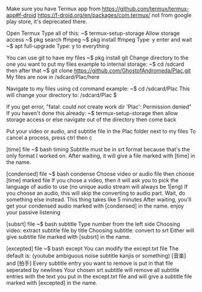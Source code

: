 Make sure you have Termux app from
https://github.com/termux/termux-app#f-droid
https://f-droid.org/en/packages/com.termux/
not from google play store, it's deprecated there.

Open Termux
Type all of this:
~$ termux-setup-storage
Allow storage access
~$ pkg search ffmpeg
~$ pkg install ffmpeg
Type: y
enter and wait
~$ apt full-upgrade
Type: y
to everything

You can use git to have my files
~$ pkg install git
Change directory to the one you want to put my files
example to internal storage:
~$ cd /sdcard
then after that
~$ git clone https://github.com/GhostofAndromeda/Plac.git
My files are now in /sdcard/Plac/here

Navigate to my files using cd command
example:
~$ cd /sdcard/Plac
This will change your directory to:
/sdcard/Plac $

If you get error, "fatal: could not create work dir 'Plac': Permission denied"
If you haven't done this already:
~$ termux-setup-storage then allow storage access
or else navigate out of the directory then come back

Put your video or audio, and subtitle file in the Plac folder next to my files 
To cancel a process, press ctrl then c

[time] file 
~$ bash timing
Subtitle must be in srt format because that's the only format I worked on.
After waiting, it will give a file marked with [time] in the name.

[condensed] file
~$ bash condense
Choose video or audio file
then choose [time] marked file
If you chose a video, then it will ask you to pick the language of audio to use (no unique audio stream will always be 1|eng)
If you choose an audio, this will skip the converting to audio part.
Wait, do something else instead. This thing takes like 5 minutes
After waiting, you'll get your condensed audio marked with [condensed] in the name.
enjoy your passive listening 

[subsrt] file
~$ bash subtitle
Type number from the left side
Choosing video: extract subtitle file by title
Choosing subtitle: convert to srt
Either will give subtitle file marked with [subsrt] in the name.

[excepted] file
~$ bash except
You can modify the except.txt file
The default is: (youtube ambiguous noise subtitle kanjis or something)
[音楽] and [拍手]
Every subtitle entry you want to remove is put in that file seperated by newlines
Your chosen srt subtitle will remove all subtitle entries with the text you put in the except.txt file and will give a subtitle file marked with [excepted] in the name.
